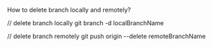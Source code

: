 How to delete branch locally and remotely?

// delete branch locally
git branch -d localBranchName

// delete branch remotely
git push origin --delete remoteBranchName
